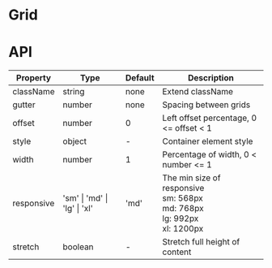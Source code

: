 # Grid

<example />

# API

| Property | Type | Default | Description |
| --- | --- | --- | --- |
| className | string | none | Extend className |
| gutter | number | none | Spacing between grids |
| offset | number | 0 | Left offset percentage, 0 <= offset < 1 |
| style | object | - | Container element style |
| width | number | 1 | Percentage of width, 0 < number <= 1 |
| responsive | 'sm' \| 'md' \| 'lg' \| 'xl' | 'md' | The min size of responsive <br /> sm: 568px  <br />md: 768px  <br />lg: 992px  <br />xl: 1200px|
| stretch | boolean | - | Stretch full height of content |